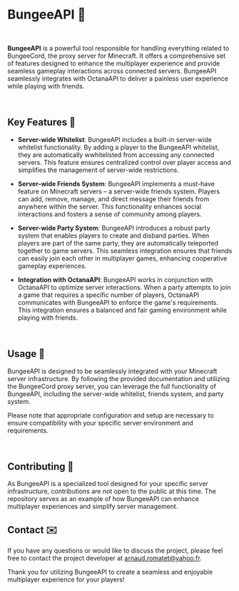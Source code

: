 # BungeeAPI 🚀

<br/>

**BungeeAPI** is a powerful tool responsible for handling everything related to BungeeCord, the proxy server for Minecraft. It offers a comprehensive set of features designed to enhance the multiplayer experience and provide seamless gameplay interactions across connected servers. BungeeAPI seamlessly integrates with OctanaAPI to deliver a painless user experience while playing with friends.

<br/>

## Key Features 🌟

- **Server-wide Whitelist**: BungeeAPI includes a built-in server-wide whitelist functionality. By adding a player to the BungeeAPI whitelist, they are automatically wwhitelisted from accessing any connected servers. This feature ensures centralized control over player access and simplifies the management of server-wide restrictions.

- **Server-wide Friends System**: BungeeAPI implements a must-have feature on Minecraft servers – a server-wide friends system. Players can add, remove, manage, and direct message their friends from anywhere within the server. This functionality enhances social interactions and fosters a sense of community among players.

- **Server-wide Party System**: BungeeAPI introduces a robust party system that enables players to create and disband parties. When players are part of the same party, they are automatically teleported together to game servers. This seamless integration ensures that friends can easily join each other in multiplayer games, enhancing cooperative gameplay experiences.

- **Integration with OctanaAPI**: BungeeAPI works in conjunction with OctanaAPI to optimize server interactions. When a party attempts to join a game that requires a specific number of players, OctanaAPI communicates with BungeeAPI to enforce the game's requirements. This integration ensures a balanced and fair gaming environment while playing with friends.

<br/>

## Usage 📝

BungeeAPI is designed to be seamlessly integrated with your Minecraft server infrastructure. By following the provided documentation and utilizing the BungeeCord proxy server, you can leverage the full functionality of BungeeAPI, including the server-wide whitelist, friends system, and party system.

Please note that appropriate configuration and setup are necessary to ensure compatibility with your specific server environment and requirements.

<br/>

## Contributing 🤝

As BungeeAPI is a specialized tool designed for your specific server infrastructure, contributions are not open to the public at this time. The repository serves as an example of how BungeeAPI can enhance multiplayer experiences and simplify server management.

## Contact ✉️

If you have any questions or would like to discuss the project, please feel free to contact the project developer at [arnaud.romatet@yahoo.fr](mailto:arnaud.romatet@yahoo.fr).

Thank you for utilizing BungeeAPI to create a seamless and enjoyable multiplayer experience for your players!
